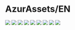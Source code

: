 # AzurAssets/EN
![](https://img.shields.io/badge/EN-8.2.424-blue?style=flat-square)
![](https://img.shields.io/badge/CV-600-blue?style=flat-square)
![](https://img.shields.io/badge/L2D-667-blue?style=flat-square)
![](https://img.shields.io/badge/PIC-22-blue?style=flat-square)
![](https://img.shields.io/badge/BGM-22-blue?style=flat-square)
![](https://img.shields.io/badge/CIPHER-50-blue?style=flat-square)
![](https://img.shields.io/badge/MANGA-71-blue?style=flat-square)
![](https://img.shields.io/badge/PAINTING-253-blue?style=flat-square)
![](https://img.shields.io/badge/DORM-89-blue?style=flat-square)